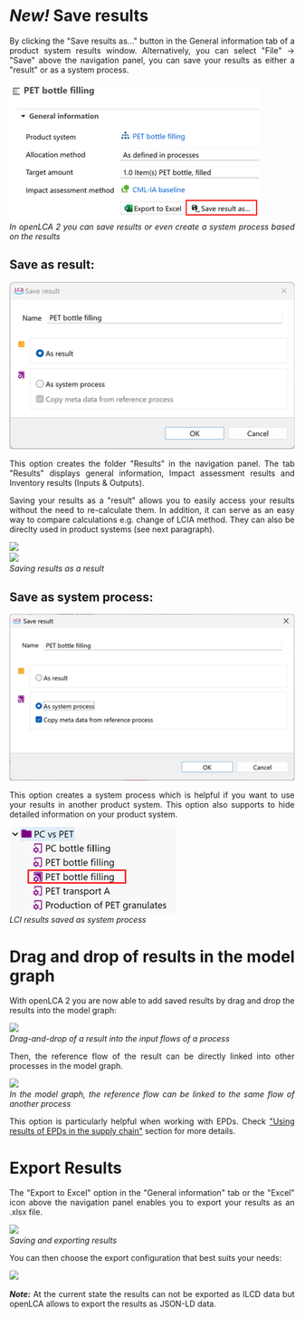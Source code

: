 # _New!_ Save results

<div style='text-align: justify;'>

By clicking the "Save results as..." button in the General information tab of a product system results window. Alternatively, you can select "File" → "Save" above the navigation panel, you can save your results as either a "result" or as a system process.

![](../media/save_as_result_0.png)
<br>_In openLCA 2 you can save results or even create a system process based on the results_

## Save as result:

![](../media/save_as_result.png)  

This option creates the folder "Results" in the navigation panel. The tab "Results" displays general information, Impact assessment results and Inventory results (Inputs & Outputs).

Saving your results as a "result" allows you to easily access your results without the need to re-calculate them. In addition, it can serve as an easy way to compare calculations e.g. change of LCIA method. They can also be direclty used in product systems (see next paragraph).
 
![](../media/save_export_results_2.png)  
![](../media/save_export_results_3.png)  
_Saving results as a result_

## Save as system process:

![](../media/save_as_result_2.png)

This option creates a system process which is helpful if you want to use your results in another product system. This option also supports to hide detailed information on your product system. 

![](../media/save_as_sys_pro.png)
<br>_LCI results saved as system process_

# Drag and drop of results in the model graph

With openLCA 2 you are now able to add saved results by drag and drop the results into the model graph: 

![](../media/result_drag_drop.png)  
_Drag-and-drop of a result into the input flows of a process_

Then, the reference flow of the result can be directly linked into other processes in the model graph.

![](../media/result_drag_drop_2.png)  
_In the model graph, the reference flow can be linked to the same flow of another process_

This option is particularly helpful when working with EPDs. Check ["Using results of EPDs in the supply chain"](../epds/life_cycle_models.md) section for more details.

# Export Results

The "Export to Excel" option in the "General information" tab or the "Excel" icon above the navigation panel enables you to export your results as an .xlsx file.

![](../media/save_export_results_1.png)  
_Saving and exporting results_

You can then choose the export configuration that best suits your needs:

![](../media/export_options.png)

_**Note:**_ At the current state the results can not be exported as ILCD data but openLCA allows to export the results as JSON-LD data.

</div>
